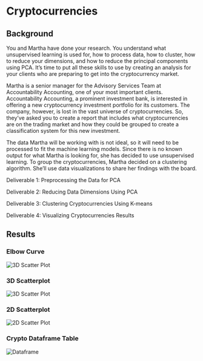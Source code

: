 # Cryptocurrencies

## Background

You and Martha have done your research. You understand what unsupervised learning is used for, how to process data, how to cluster, how to reduce your dimensions, and how to reduce the principal components using PCA. It’s time to put all these skills to use by creating an analysis for your clients who are preparing to get into the cryptocurrency market.

Martha is a senior manager for the Advisory Services Team at Accountability Accounting, one of your most important clients. Accountability Accounting, a prominent investment bank, is interested in offering a new cryptocurrency investment portfolio for its customers. The company, however, is lost in the vast universe of cryptocurrencies. So, they’ve asked you to create a report that includes what cryptocurrencies are on the trading market and how they could be grouped to create a classification system for this new investment.

The data Martha will be working with is not ideal, so it will need to be processed to fit the machine learning models. Since there is no known output for what Martha is looking for, she has decided to use unsupervised learning. To group the cryptocurrencies, Martha decided on a clustering algorithm. She’ll use data visualizations to share her findings with the board.

Deliverable 1: Preprocessing the Data for PCA

Deliverable 2: Reducing Data Dimensions Using PCA

Deliverable 3: Clustering Cryptocurrencies Using K-means

Deliverable 4: Visualizing Cryptocurrencies Results

## Results

### Elbow Curve

![3D Scatter  Plot](https://user-images.githubusercontent.com/103234661/194738130-eb2bab9d-ce1e-4c9d-b1b4-b6eab1726bc2.png)

### 3D Scatterplot

![3D Scatter  Plot](https://user-images.githubusercontent.com/103234661/194738120-6a813bc6-cd63-40b3-835f-97c952c26a57.png)

### 2D Scatterplot

![2D Scatter Plot](https://user-images.githubusercontent.com/103234661/194738119-5afe7a38-393a-4962-9cb6-72bf40e88f6f.png)

### Crypto Dataframe Table

![Dataframe](https://user-images.githubusercontent.com/103234661/194738165-83a26a2d-43d2-44ea-895e-6821d5e0be21.png)
